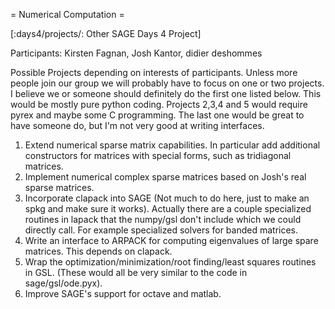 = Numerical Computation =

[:days4/projects/: Other SAGE Days 4 Project]

Participants: Kirsten Fagnan, Josh Kantor, didier deshommes

Possible Projects depending on interests of participants. Unless more people join our group we will probably
have to focus on one or two projects. I believe we or someone should definitely do the first one listed below. This would
be mostly pure python coding. Projects 2,3,4 and 5 would require pyrex and maybe some C programming.
The last one would be great to have someone do, but I'm not very good at writing interfaces. 
  
  1.  Extend numerical sparse matrix capabilities. In particular add additional constructors for matrices with special forms, such as tridiagonal matrices. 
  2.  Implement numerical complex sparse matrices based on Josh's real sparse matrices.
  3.  Incorporate clapack into SAGE (Not much to do here, just to make an spkg and make sure it works). Actually there are a couple specialized routines in lapack that the numpy/gsl don't include which we could directly call. For example specialized solvers for banded matrices.  
  4.  Write an interface to ARPACK for computing eigenvalues of large spare matrices. This depends on clapack.
  5.  Wrap the optimization/minimization/root finding/least squares  routines in GSL. (These would all be very similar to the code in sage/gsl/ode.pyx).
  6.  Improve SAGE's support for octave and matlab. 
 
 
